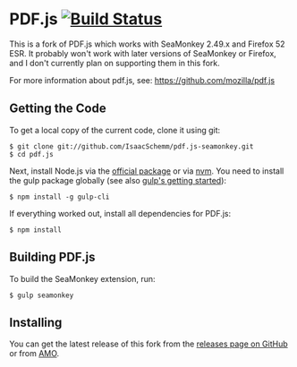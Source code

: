 # PDF.js [![Build Status](https://travis-ci.org/mozilla/pdf.js.svg?branch=master)](https://travis-ci.org/mozilla/pdf.js)

This is a fork of PDF.js which works with SeaMonkey 2.49.x and Firefox 52 ESR.
It probably won't work with later versions of SeaMonkey or Firefox, and I don't
currently plan on supporting them in this fork.

For more information about pdf.js, see: https://github.com/mozilla/pdf.js

## Getting the Code

To get a local copy of the current code, clone it using git:

    $ git clone git://github.com/IsaacSchemm/pdf.js-seamonkey.git
    $ cd pdf.js

Next, install Node.js via the [official package](https://nodejs.org) or via
[nvm](https://github.com/creationix/nvm). You need to install the gulp package
globally (see also [gulp's getting started](https://github.com/gulpjs/gulp/blob/master/docs/getting-started.md#getting-started)):

    $ npm install -g gulp-cli

If everything worked out, install all dependencies for PDF.js:

    $ npm install

## Building PDF.js

To build the SeaMonkey extension, run:

    $ gulp seamonkey

## Installing

You can get the latest release of this fork from the
[releases page on GitHub](https://github.com/IsaacSchemm/pdf.js-seamonkey/releases)
or from [AMO](https://addons.mozilla.org/en-US/seamonkey/addon/pdf-js-for-seamonkey/).
